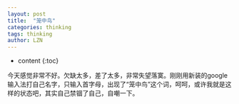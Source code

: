 ```yaml
---
layout: post
title:  "笼中鸟" 
categories: thinking
tags: thinking
author: LZN
---
```


* content
{:toc}

今天感觉非常不好。欠缺太多，差了太多，非常失望落寞。刚刚用新装的google输入法打自己名字，只输入首字母，出现了“笼中鸟”这个词，呵呵，或许我就是这样的状态吧，其实自己禁锢了自己，自嘲一下。